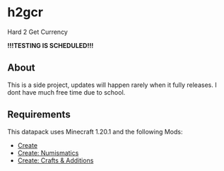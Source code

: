 # h2gcr
Hard 2 Get Currency

**!!!TESTING IS SCHEDULED!!!**

## About

This is a side project, updates will happen rarely when it fully releases. I dont have much free time due to school. 

## Requirements

This datapack uses Minecraft 1.20.1 and the following Mods:
* [Create](https://www.curseforge.com/minecraft/mc-mods/create/files/4835191)
* [Create: Numismatics](https://www.curseforge.com/minecraft/mc-mods/numismatics/files/5277767)
* [Create: Crafts & Additions](https://www.curseforge.com/minecraft/mc-mods/createaddition/files/5099752)